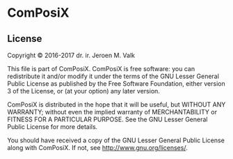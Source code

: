 ComPosiX
========

## License

Copyright © 2016-2017 dr. ir. Jeroen M. Valk

This file is part of ComPosiX. ComPosiX is free software: you can
redistribute it and/or modify it under the terms of the GNU Lesser General
Public License as published by the Free Software Foundation, either version 3
of the License, or (at your option) any later version.

ComPosiX is distributed in the hope that it will be useful, but WITHOUT ANY
WARRANTY; without even the implied warranty of MERCHANTABILITY or FITNESS FOR
A PARTICULAR PURPOSE. See the GNU Lesser General Public License for more
details.

You should have received a copy of the GNU Lesser General Public License
along with ComPosiX. If not, see <http://www.gnu.org/licenses/>.
